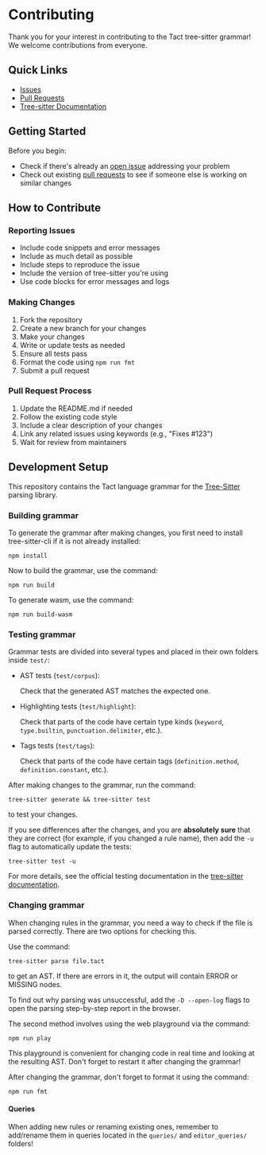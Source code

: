 # Contributing

Thank you for your interest in contributing to the Tact tree-sitter grammar! We welcome contributions from everyone.

## Quick Links
- [Issues](https://github.com/tact-lang/tree-sitter-tact/issues)
- [Pull Requests](https://github.com/tact-lang/tree-sitter-tact/pulls)
- [Tree-sitter Documentation](https://tree-sitter.github.io/tree-sitter/)

## Getting Started

Before you begin:
- Check if there's already an [open issue](https://github.com/tact-lang/tree-sitter-tact/issues) addressing your problem
- Check out existing [pull requests](https://github.com/tact-lang/tree-sitter-tact/pulls) to see if someone else is working on similar changes

## How to Contribute

### Reporting Issues

- Include code snippets and error messages
- Include as much detail as possible
- Include steps to reproduce the issue
- Include the version of tree-sitter you're using
- Use code blocks for error messages and logs

### Making Changes

1. Fork the repository
2. Create a new branch for your changes
3. Make your changes
4. Write or update tests as needed
5. Ensure all tests pass
6. Format the code using `npm run fmt`
7. Submit a pull request

### Pull Request Process

1. Update the README.md if needed
2. Follow the existing code style
3. Include a clear description of your changes
4. Link any related issues using keywords (e.g., "Fixes #123")
5. Wait for review from maintainers

## Development Setup

This repository contains the Tact language grammar for the [Tree-Sitter](https://tree-sitter.github.io/tree-sitter/)
parsing library.

### Building grammar

To generate the grammar after making changes, you first need to install tree-sitter-cli if it is not already
installed:

```
npm install
```

Now to build the grammar, use the command:

```
npm run build
```

To generate wasm, use the command:

```
npm run build-wasm
```

### Testing grammar

Grammar tests are divided into several types and placed in their own folders inside `test/`:

- AST tests (`test/corpus`):

  Check that the generated AST matches the expected one.

- Highlighting tests (`test/highlight`):

  Check that parts of the code have certain type kinds (`keyword`, `type.builtin`, `punctuation.delimiter`, etc.).

- Tags tests (`test/tags`):

  Check that parts of the code have certain tags (`definition.method`, `definition.constant`, etc.).

After making changes to the grammar, run the command:

```
tree-sitter generate && tree-sitter test
```

to test your changes.

If you see differences after the changes, and you are **absolutely sure** that they are correct (for example, if you
changed a rule name), then add the `-u` flag to automatically update the tests:

```
tree-sitter test -u
```

For more details, see the official testing documentation in
the [tree-sitter documentation](https://tree-sitter.github.io/tree-sitter/creating-parsers/5-writing-tests.html).

### Changing grammar

When changing rules in the grammar, you need a way to check if the file is parsed correctly. There are two options
for checking this.

Use the command:

```
tree-sitter parse file.tact
```

to get an AST. If there are errors in it, the output will contain ERROR or MISSING nodes.

To find out why parsing was unsuccessful, add the `-D --open-log` flags to open the parsing step-by-step report in the
browser.

The second method involves using the web playground via the command:

```
npm run play
```

This playground is convenient for changing code in real time and looking at the resulting AST. Don't forget to restart
it after changing the grammar!

After changing the grammar, don't forget to format it using the command:

```
npm run fmt
```

#### Queries

When adding new rules or renaming existing ones, remember to add/rename them in queries located in the `queries/`
and `editor_queries/` folders!
